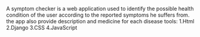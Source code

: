 A symptom checker is a web application used to identify the possible health condition of the user according to the reported symptoms he suffers from. the app also provide description and medicine for each disease
tools: 1.Html
       2.Django
       3.CSS
       4.JavaScript
       
